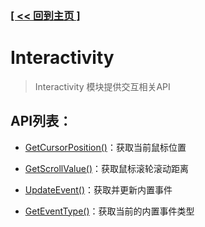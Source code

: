 ### [[ << 回到主页 ]](../../README.md)

# Interactivity

> Interactivity 模块提供交互相关API

## API列表：

+ [GetCursorPosition()](_GetCursorPosition_.md)：获取当前鼠标位置

+ [GetScrollValue()](_GetScrollValue_.md)：获取鼠标滚轮滚动距离

+ [UpdateEvent()](_UpdateEvent_.md)：获取并更新内置事件

+ [GetEventType()](_GetEventType_.md)：获取当前的内置事件类型
